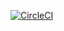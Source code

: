 [![CircleCI](https://dl.circleci.com/status-badge/img/circleci/8R7oZix5kFqT335tRheUTf/PHkw4iTRhaK3GdhPYJnTUk/tree/circleci-project-setup.svg?style=svg)](https://dl.circleci.com/status-badge/redirect/circleci/8R7oZix5kFqT335tRheUTf/PHkw4iTRhaK3GdhPYJnTUk/tree/circleci-project-setup)
